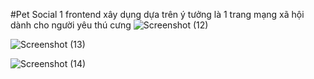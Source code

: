 #Pet Social 1 frontend xây dụng dựa trên ý tưởng là 1 trang mạng xã hội dành cho người yêu thú cưng
![Screenshot (12)](https://user-images.githubusercontent.com/66070163/129905421-03d3e7ef-bea5-4e9f-8347-d30435698e6c.png)

![Screenshot (13)](https://user-images.githubusercontent.com/66070163/129905541-e07bee87-0129-406a-89ca-e4509029e1b1.png)

![Screenshot (14)](https://user-images.githubusercontent.com/66070163/129905679-38ef4ab4-09c8-4e0d-8e6e-27389b959b5b.png)

